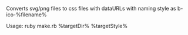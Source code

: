 Converts svg/png files to css files with dataURLs
with naming style as b-ico-%filename%

Usage:
ruby make.rb %targetDir% %targetStyle%
